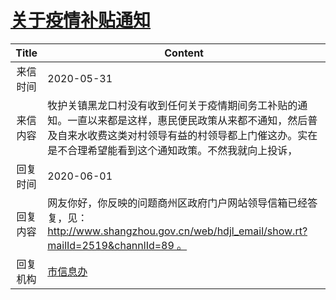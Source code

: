 # <a href="http://www.shangluo.gov.cn/zmhd/ldxxxx.jsp?urltype=leadermail.LeaderMailContentUrl&wbtreeid=1112&leadermailid=5940">关于疫情补贴通知</a>
|Title|Content|
|:---:|---|
|来信时间|2020-05-31|
|来信内容|牧护关镇黑龙口村没有收到任何关于疫情期间务工补贴的通知。一直以来都是这样，惠民便民政策从来都不通知，然后普及自来水收费这类对村领导有益的村领导都上门催这办。实在是不合理希望能看到这个通知政策。不然我就向上投诉，|
|回复时间|2020-06-01|
|回复内容|网友你好，你反映的问题商州区政府门户网站领导信箱已经答复，见：http://www.shangzhou.gov.cn/web/hdjl_email/show.rt?mailId=2519&channlId=89 。|
|回复机构|<a href="../../categories/agencies/市信息办.md">市信息办</a>|